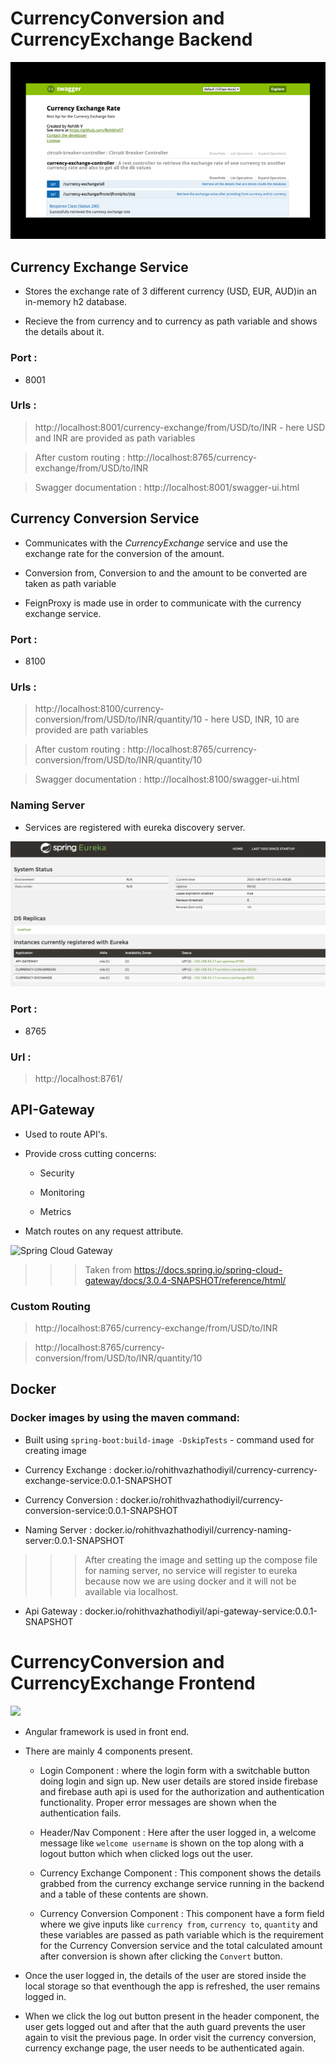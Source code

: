 # CurrencyConversion and CurrencyExchange Backend

![](https://github.com/Rohithv07/CurrencyExchangeCurrencyConversion/blob/main/images/ApiDocumentation.gif)

## Currency Exchange Service

* Stores the exchange rate of 3 different currency (USD, EUR, AUD)in an in-memory h2 database.

* Recieve the from currency and to currency as path variable and shows the details about it.

### Port :

* 8001

### Urls : 

> http://localhost:8001/currency-exchange/from/USD/to/INR - here USD and INR are provided as path variables

> After custom routing : http://localhost:8765/currency-exchange/from/USD/to/INR

> Swagger documentation : http://localhost:8001/swagger-ui.html


## Currency Conversion Service

* Communicates with the *CurrencyExchange* service and use the exchange rate for the conversion of the amount.

* Conversion from, Conversion to and the amount to be converted are taken as path variable

* FeignProxy is made use in order to communicate with the currency exchange service.

### Port :

* 8100

### Urls :

> http://localhost:8100/currency-conversion/from/USD/to/INR/quantity/10 - here USD, INR, 10 are provided are path variables

> After custom routing : http://localhost:8765/currency-conversion/from/USD/to/INR/quantity/10

> Swagger documentation : http://localhost:8100/swagger-ui.html


### Naming Server

* Services are registered with eureka discovery server.

![Eureka Discovery Server](https://github.com/Rohithv07/CurrencyExchangeCurrencyConversion/blob/main/images/Screenshot%202021-08-04%20at%205.12.09%20PM.png)

### Port :

* 8765

### Url :

> http://localhost:8761/

## API-Gateway

* Used to route API's.

* Provide cross cutting concerns:

	* Security

	* Monitoring

	* Metrics

* Match routes on any request attribute.

![Spring Cloud Gateway](https://docs.spring.io/spring-cloud-gateway/docs/3.0.4-SNAPSHOT/reference/html/images/spring_cloud_gateway_diagram.png)

>>> Taken from https://docs.spring.io/spring-cloud-gateway/docs/3.0.4-SNAPSHOT/reference/html/

### Custom Routing

> http://localhost:8765/currency-exchange/from/USD/to/INR

> http://localhost:8765/currency-conversion/from/USD/to/INR/quantity/10

## Docker

### Docker images by using the maven command:

* Built using `spring-boot:build-image -DskipTests` - command used for creating image

* Currency Exchange : docker.io/rohithvazhathodiyil/currency-currency-exchange-service:0.0.1-SNAPSHOT

* Currency Conversion : docker.io/rohithvazhathodiyil/currency-conversion-service:0.0.1-SNAPSHOT

* Naming Server : docker.io/rohithvazhathodiyil/currency-naming-server:0.0.1-SNAPSHOT
>>> After creating the image and setting up the compose file for naming server, no service will register to eureka because now we are using docker and it will not be available via localhost.

* Api Gateway : docker.io/rohithvazhathodiyil/api-gateway-service:0.0.1-SNAPSHOT


# CurrencyConversion and CurrencyExchange Frontend

![](https://github.com/Rohithv07/CurrencyExchangeCurrencyConversion/blob/main/images/Frontend.gif)

* Angular framework is used in front end.

* There are mainly 4 components present.

	* Login Component : where the login form with a switchable button doing login and sign up. New user details are stored inside firebase and firebase auth api is used for the authorization and authentication functionality. Proper error messages are shown when the authentication fails.

	* Header/Nav Component : Here after the user logged in, a welcome message like `welcome username` is shown on the top along with a logout button which when clicked logs out the user.

	* Currency Exchange Component : This component shows the details grabbed from the currency exchange service running in the backend and a table of these contents are shown.

	* Currency Conversion Component : This component have a form field where we give inputs like `currency from`, `currency to`, `quantity` and these variables are passed as path variable which is the requirement for the Currency Conversion service and the total calculated amount after conversion is shown after clicking the `Convert` button.

* Once the user logged in, the details of the user are stored inside the local storage so that eventhough the app is refreshed, the user remains logged in.

* When we click the log out button present in the header component, the user gets logged out and after that the auth guard prevents the user again to visit the previous page. In order visit the currency conversion, currency exchange page, the user needs to be authenticated again.





